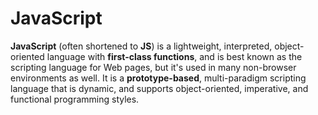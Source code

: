 # JavaScript

**JavaScript** (often shortened to **JS**) is a lightweight, interpreted, object-oriented language with **first-class functions**, and is best known as the scripting language for Web pages, but it's used in many non-browser environments as well. It is a **prototype-based**, multi-paradigm scripting language that is dynamic, and supports object-oriented, imperative, and functional programming styles.